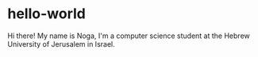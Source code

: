 # hello-world
Hi there!
My name is Noga, I'm a computer science student at the Hebrew University of Jerusalem in Israel.
